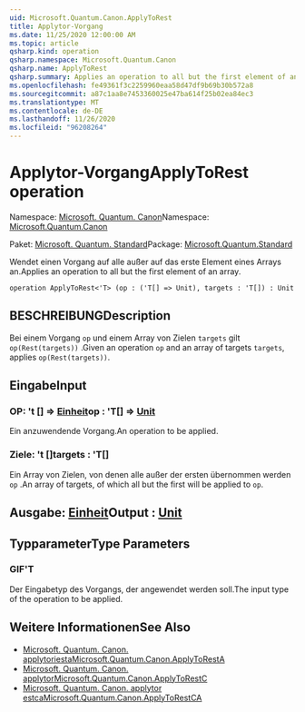```yaml
---
uid: Microsoft.Quantum.Canon.ApplyToRest
title: Applytor-Vorgang
ms.date: 11/25/2020 12:00:00 AM
ms.topic: article
qsharp.kind: operation
qsharp.namespace: Microsoft.Quantum.Canon
qsharp.name: ApplyToRest
qsharp.summary: Applies an operation to all but the first element of an array.
ms.openlocfilehash: fe49361f3c2259960eaa58d47df9b69b30b572a8
ms.sourcegitcommit: a87c1aa8e7453360025e47ba614f25b02ea84ec3
ms.translationtype: MT
ms.contentlocale: de-DE
ms.lasthandoff: 11/26/2020
ms.locfileid: "96208264"
---
```

# <a name="applytorest-operation"></a><span data-ttu-id="5e900-102">Applytor-Vorgang</span><span class="sxs-lookup"><span data-stu-id="5e900-102">ApplyToRest operation</span></span>

<span data-ttu-id="5e900-103">Namespace: [Microsoft. Quantum. Canon](xref:Microsoft.Quantum.Canon)</span><span class="sxs-lookup"><span data-stu-id="5e900-103">Namespace: [Microsoft.Quantum.Canon](xref:Microsoft.Quantum.Canon)</span></span>

<span data-ttu-id="5e900-104">Paket: [Microsoft. Quantum. Standard](https://nuget.org/packages/Microsoft.Quantum.Standard)</span><span class="sxs-lookup"><span data-stu-id="5e900-104">Package: [Microsoft.Quantum.Standard](https://nuget.org/packages/Microsoft.Quantum.Standard)</span></span>


<span data-ttu-id="5e900-105">Wendet einen Vorgang auf alle außer auf das erste Element eines Arrays an.</span><span class="sxs-lookup"><span data-stu-id="5e900-105">Applies an operation to all but the first element of an array.</span></span>

```qsharp
operation ApplyToRest<'T> (op : ('T[] => Unit), targets : 'T[]) : Unit
```


## <a name="description"></a><span data-ttu-id="5e900-106">BESCHREIBUNG</span><span class="sxs-lookup"><span data-stu-id="5e900-106">Description</span></span>

<span data-ttu-id="5e900-107">Bei einem Vorgang `op` und einem Array von Zielen `targets` gilt `op(Rest(targets))` .</span><span class="sxs-lookup"><span data-stu-id="5e900-107">Given an operation `op` and an array of targets `targets`, applies `op(Rest(targets))`.</span></span>

## <a name="input"></a><span data-ttu-id="5e900-108">Eingabe</span><span class="sxs-lookup"><span data-stu-id="5e900-108">Input</span></span>

### <a name="op--t--unit"></a><span data-ttu-id="5e900-109">OP: 't [] => [Einheit](xref:microsoft.quantum.lang-ref.unit)</span><span class="sxs-lookup"><span data-stu-id="5e900-109">op : 'T[] => [Unit](xref:microsoft.quantum.lang-ref.unit)</span></span> 

<span data-ttu-id="5e900-110">Ein anzuwendende Vorgang.</span><span class="sxs-lookup"><span data-stu-id="5e900-110">An operation to be applied.</span></span>


### <a name="targets--t"></a><span data-ttu-id="5e900-111">Ziele: 't []</span><span class="sxs-lookup"><span data-stu-id="5e900-111">targets : 'T[]</span></span>

<span data-ttu-id="5e900-112">Ein Array von Zielen, von denen alle außer der ersten übernommen werden `op` .</span><span class="sxs-lookup"><span data-stu-id="5e900-112">An array of targets, of which all but the first will be applied to `op`.</span></span>



## <a name="output--unit"></a><span data-ttu-id="5e900-113">Ausgabe: [Einheit](xref:microsoft.quantum.lang-ref.unit)</span><span class="sxs-lookup"><span data-stu-id="5e900-113">Output : [Unit](xref:microsoft.quantum.lang-ref.unit)</span></span>



## <a name="type-parameters"></a><span data-ttu-id="5e900-114">Typparameter</span><span class="sxs-lookup"><span data-stu-id="5e900-114">Type Parameters</span></span>

### <a name="t"></a><span data-ttu-id="5e900-115">GIF</span><span class="sxs-lookup"><span data-stu-id="5e900-115">'T</span></span>

<span data-ttu-id="5e900-116">Der Eingabetyp des Vorgangs, der angewendet werden soll.</span><span class="sxs-lookup"><span data-stu-id="5e900-116">The input type of the operation to be applied.</span></span>

## <a name="see-also"></a><span data-ttu-id="5e900-117">Weitere Informationen</span><span class="sxs-lookup"><span data-stu-id="5e900-117">See Also</span></span>

- [<span data-ttu-id="5e900-118">Microsoft. Quantum. Canon. applytoriesta</span><span class="sxs-lookup"><span data-stu-id="5e900-118">Microsoft.Quantum.Canon.ApplyToRestA</span></span>](xref:Microsoft.Quantum.Canon.ApplyToRestA)
- [<span data-ttu-id="5e900-119">Microsoft. Quantum. Canon. applytor</span><span class="sxs-lookup"><span data-stu-id="5e900-119">Microsoft.Quantum.Canon.ApplyToRestC</span></span>](xref:Microsoft.Quantum.Canon.ApplyToRestC)
- [<span data-ttu-id="5e900-120">Microsoft. Quantum. Canon. applytor estca</span><span class="sxs-lookup"><span data-stu-id="5e900-120">Microsoft.Quantum.Canon.ApplyToRestCA</span></span>](xref:Microsoft.Quantum.Canon.ApplyToRestCA)